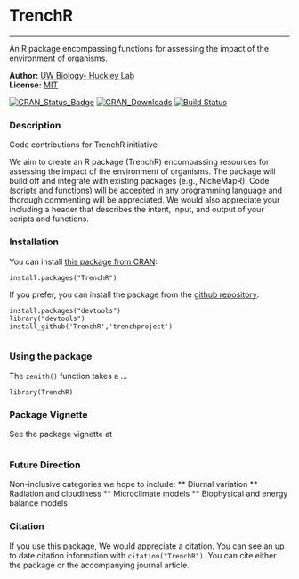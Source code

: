 # TrenchR
--------------------------------------------------------------

An R package encompassing functions for assessing the impact of the environment of organisms.

**Author:** [UW Biology- Huckley Lab](https://trenchproject.github.io)<br>
**License:** [MIT](http://opensource.org/licenses/MIT)<br>

[![CRAN_Status_Badge](http://www.r-pkg.org/badges/version/TrenchR)](http://cran.r-project.org/package=TrenchR)
[![CRAN_Downloads](http://cranlogs.r-pkg.org/badges/grand-total/TrenchR)](http://cran.r-project.org/package=TrenchR)
[![Build Status](https://travis-ci.org/trenchproject/TrenchR.svg)](https://travis-ci.org/trenchproject/TrenchR)



### Description

Code contributions for TrenchR initiative

We aim to create an R package (TrenchR) encompassing resources for assessing the impact of the environment of organisms.  The package will build off and integrate with existing packages (e.g., NicheMapR).  Code (scripts and functions) will be accepted in any programming language and thorough commenting will be appreciated.  We would also appreciate your including a header that describes the intent, input, and output of your scripts and functions. 

### Installation

You can install [this package from CRAN](http://cran.r-project.org/package=TrenchR):

```{r eval=FALSE}
install.packages("TrenchR")
```

If you prefer, you can install the package from the [github repository](https://github.com/trenchproject/TrenchR):

```{r eval=FALSE}
install.packages("devtools")
library("devtools")
install_github('TrenchR','trenchproject')
                 
```

### Using the package

The `zenith()` function takes a ...

```{r}
library(TrenchR)

```
### Package Vignette

See the package vignette at

```{r eval=FALSE}

```

### Future Direction

Non-inclusive categories we hope to include:
** Diurnal variation
** Radiation and cloudiness
** Microclimate models
** Biophysical and energy balance models

### Citation

If you use this package, We would appreciate a citation. You can see an up to date citation information with `citation("TrenchR")`. You can cite either the package or the accompanying journal article.

